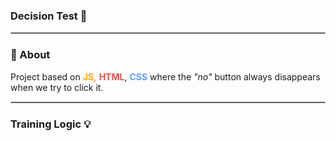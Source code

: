  ### **Decision Test** 🎈

<hr style="border: 1px solid #ccc;">

### 🧧 About
Project based on **<span style="color:orange;">JS,</span>** **<span style="color:#D9534F;">HTML</span>**, **<span style="color:#5F9FFF;">CSS</span>** where the *"no"* button always disappears when we try to click it.

<hr style="border: 1px solid #ccc;">

### **Training Logic 💡**



